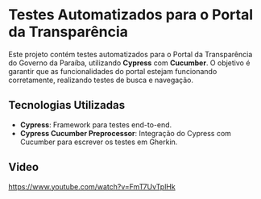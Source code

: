 # Testes Automatizados para o Portal da Transparência

Este projeto contém testes automatizados para o Portal da Transparência do Governo da Paraíba, utilizando **Cypress** com **Cucumber**. O objetivo é garantir que as funcionalidades do portal estejam funcionando corretamente, realizando testes de busca e navegação.

## Tecnologias Utilizadas

- **Cypress**: Framework para testes end-to-end.
- **Cypress Cucumber Preprocessor**: Integração do Cypress com Cucumber para escrever os testes em Gherkin.

## Video

https://www.youtube.com/watch?v=FmT7UvTplHk
